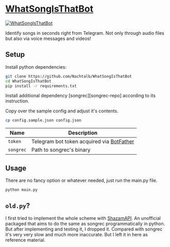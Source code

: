 # [WhatSongIsThatBot][tgbot]

[![WhatSongIsThatBot](https://img.shields.io/badge/-Telegram-0088CC?logo=telegram&logoColor=white)][tgbot]

Identify songs in seconds right from Telegram. Not only through audio files but
also via voice messages and videos!

## Setup

Install python dependencies:

```bash
git clone https://github.com/Nachtalb/WhatSongIsThatBot
cd WhatSongIsThatBot
pip install -r requirements.txt
```

Install additional dependency [songrec][songrec-repo] according to its instruction.

Copy over the sample config and adjust it's contents.

```bash
cp config.sample.json config.json
```

| Name | Description |
| --- | --- |
| `token` | Telegram bot token acquired via [BotFather][botfather] |
| `songrec` | Path to songrec's binary |

## Usage

There are no fancy option or whatever needed, just run the main.py file.

```bash
python main.py
```

## `old.py`?

I first tried to implement the whole scheme with [ShazamAPI][shazamapi]. An
unofficial packaged that aims to do the same as songrec programmatically in python.
But after implementing and testing it, I dropped it. Compared with
songrec it's very very slow and much more inaccurate. But I left it in
here as reference material.

[tgbot]: https://t.me/WhatSongIsThatBot
[botfather]: https://t.me/BotFather
[shazamapi]: https://github.com/Numenorean/ShazamAPI
